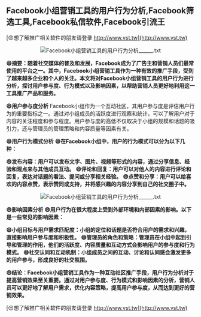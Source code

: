 ## **Facebook小组营销工具的用户行为分析,Facebook筛选工具,Facebook私信软件,Facebook引流王**

[😍想了解推广相关软件的朋友请登录 http://www.vst.tw](http://www.vst.tw)

 <center><img src="https://vst.tw/MP4/tuiguang/png/0.png" alt="Facebook小组营销工具的用户行为分析______.txt"></center>

**😄摘要：随着社交媒体的普及和发展，Facebook成为了广告主和营销人员们最常使用的平台之一。其中，Facebook小组营销工具作为一种有效的推广手段，受到了越来越多企业和个人的关注。本文将对Facebook小组营销工具的用户行为进行分析，探讨用户参与度、行为模式以及影响因素，以帮助营销人员更好地利用这一工具推广产品和服务。**

**😄用户参与度分析**
Facebook小组作为一个互动社区，其用户参与度是评估用户行为的重要指标之一。通过对小组成员的活跃度进行观察和统计，可以了解用户对于内容的关注程度和参与程度。用户参与度的高低不仅取决于小组的规模和话题的吸引力，还与管理员的管理策略和内容质量等因素有关。

**😄用户行为模式分析**
**😄在Facebook小组中，用户的行为模式可以分为以下几种：**

**😄发布内容：用户可以发布文字、图片、视频等形式的内容，通过分享信息、经验和观点来与其他成员互动。**
**😄评论和回复：用户可以对他人的内容进行评论和回复，表达对话题的看法、提问或分享相关经验。**
**😄点赞和分享：用户可以给喜欢的内容点赞，表示赞同或支持，并将感兴趣的内容分享到自己的社交圈子中。**

 <center><img src="https://vst.tw/MP4/tuiguang/png/6.png" alt="Facebook小组营销工具的用户行为分析______.txt"></center>

**😄影响因素分析**
**😄用户行为在很大程度上受到外部环境和内部因素的影响。以下是一些常见的影响因素：**

**😄小组目标与用户需求匹配度：小组的定位和话题是否符合用户的需求和兴趣，直接影响用户参与度和积极性。**
**😄管理员的角色和策略：管理员在小组中起到引导和管理的作用，他们的活跃度、内容质量和互动方式会影响用户的参与度和行为模式。**
**😄社交认同和互动机制：小组成员之间的互动、讨论和认同感会激发更多的用户参与，形成良好的社交氛围。**

**😄结论：Facebook小组营销工具作为一种互动社区推广手段，用户行为分析对于提高营销效果至关重要。通过对用户参与度、行为模式和影响因素的分析，营销人员可以更好地了解用户需求，优化内容策略，提高用户参与度，从而达到更好的营销效果。**

[😍想了解推广相关软件的朋友请登录 http://www.vst.tw](http://www.vst.tw)



